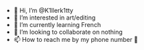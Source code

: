 - 👋 Hi, I’m @K1llerk1tty
- 👀 I’m interested in art/editing
- 🌱 I’m currently learning French
- 💞️ I’m looking to collaborate on nothing
- 📫 How to reach me by my phone number 👀

<!---
K1llerk1tty/K1llerk1tty is a ✨ special ✨ repository because its `README.md` (this file) appears on your GitHub profile.
You can click the Preview link to take a look at your changes.
--->
